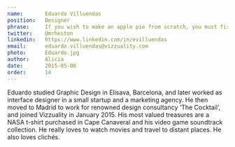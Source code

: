 ```yaml
---
name:       Eduardo Villuendas
position:   Designer
phrase:     If you wish to make an apple pie from scratch, you must first invent the universe.
twitter:    @mrheston
linkedin:   https://www.linkedin.com/in/evilluendas
email:      eduardo.villuendas@vizzuality.com
photo:      Eduardo.jpg
author:     Alicia
date:       2015-05-08
order: 		14
---
```


 Eduardo studied Graphic Design in Elisava, Barcelona, and later worked as interface designer in a small startup and a marketing agency. He then moved to Madrid to work for  renowned design consultancy ‘The Cocktail’, and joined Vizzuality in January 2015. His most valued treasures are a NASA t-shirt purchased in Cape Canaveral and his video game soundtrack collection. He really loves to watch movies and travel to distant places. He also loves clichés.
